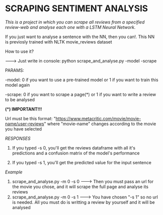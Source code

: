 
# SCRAPING SENTIMENT ANALYSIS

*This is a project in which you can scrape all reviews from a specified review-web and analyse each one with a LSTM Neural Network.*

If you just want to analyse a sentence with the NN, then you can!. This NN is previosly trained with NLTK movie_reviews dataset

How to use it?

---> Just write in console: python scrape_and_analyse.py -model -scrape

PARAMS:

-model: 0 if you want to use a pre-trained model or 1 if you want to train this model again

-scrape: 0 if you want to scrape a page(*) or 1 if you want to write a review to be analysed

**(*) IMPORTANT!!!**

Url must be this format: "https://www.metacritic.com/movie/movie-name/user-reviews" where "movie-name" changes according to the movie you have selected

*RESPONSES*

1) If you typed -s 0, you'll get the reviews dataframe with all it's predictions and a confusion matrix of the model's performance

2) If you typed -s 1, you'll get the predicted value for the input sentence

*Example*

1) scrape_and_analyse.py -m 0 -s 0 ---> Then you must pass an url for the movie you chose, and it will scrape the full page and analyse its reviews
2) scrape_and_analyse.py -m 0 -s 1 ---> You have chosen "-s 1" so no url is needed. All you must do is writting a review by yourself and it will be analysed

